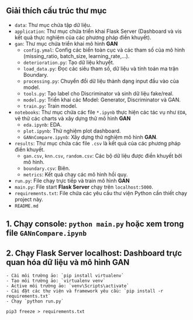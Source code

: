 ## Giải thích cấu trúc thư mục
- `data`: Thư mục chứa tập dữ liệu.
- `application`: Thư mục chứa triển khai Flask Server (Dashboard và vis kết quả thực nghiệm của các phương pháp điền khuyết).
- `gan`: Thư mục chứa triển khai mô hình **GAN**
    * `config.ymal`: Config các biến toàn cục và các tham số của mô hình (missing_ratio, batch_size, learning_rate,...).
    * `deterioration.py`: Tạo dữ liệu khuyết.
    * `load_data.py`: Đọc các siêu tham số, dữ liệu và tính toán ma trận Boundary. 
    * `processing.py`: Chuyển đổi dữ liệu thành dạng input đầu vào của model.
    * `tools.py`: Tạo label cho Discriminator và sinh dữ liệu fake/real.
    * `model.py`: Triển khai các Model: Generator, Discriminator và GAN.
    * `train.py`: Train model.
- `notebooks`: Thư mục chứa các file `*.ipynb` thực hiện các tác vụ như `EDA`, vẽ thử các charts và xây dựng thử mô hình **GAN**
    * `eda.ipynb`: EDA.
    * `plot.ipynb`: Thử nghiệm plot dashboard.
    * `GANnCompare.ipynb`: Xây dựng thử nghiệm mô hình **GAN**.
- `results`: Thư mục chứa các file `.csv` là kết quả của các phương pháp điền khuyết.
    * `gan.csv`, `knn.csv`, `random.csv`: Các bộ dữ liệu được điền khuyết bởi mô hình.
    * `boundary.csv`: Biên.
    * `metrics`: Kết quả chạy các mô hình hồi quy.
- `run.py`: File chạy trực tiếp và train mô hình **GAN**
- `main.py`: File start **Flask Server** chạy trên `localhost:5000`.
- `requirements.txt`: File chứa các yêu cầu thư viện Python cần thiết chạy project này.
- `README.md`

## 1. Chạy console: `python main.py` hoặc xem trong file `GANnCompare.ipynb`

## 2. Chạy Flask Server localhost: Dashboard trực quan hóa dữ liệu và mô hình GAN
    - Cài môi trường ảo: `pip install virtualenv`
    - Tạo môi trường ảo: `virtualenv venv`
    - Active môi trường ảo: `venv\Scripts\activate`
    - Cài đặt các thư viện và framework yêu cầu: `pip install -r requirements.txt`
    - Chạy `python run.py`

`pip3 freeze > requirements.txt`